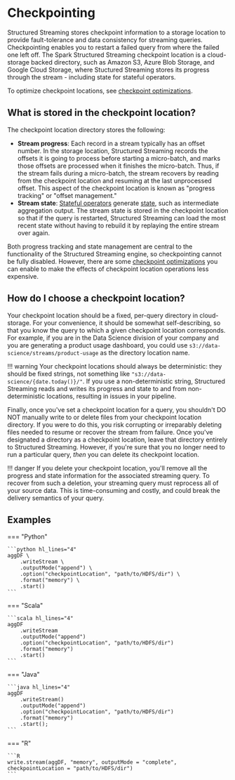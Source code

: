 # Checkpointing

Structured Streaming stores checkpoint information to a storage location to provide fault-tolerance and data consistency for streaming queries. Checkpointing enables you to restart a failed query from where the failed one left off. The Spark Structured Streaming checkpoint location is a cloud-storage backed directory, such as Amazon S3, Azure Blob Storage, and Google Cloud Storage, where Stuctured Streaming stores its progress through the stream - including state for stateful operators.

To optimize checkpoint locations, see [checkpoint optimizations]().

## What is stored in the checkpoint location?

The checkpoint location directory stores the following:

- **Stream progress**: Each record in a stream typically has an offset number. In the storage location, Structured Streaming records the offsets it is going to process before starting a micro-batch, and marks those offsets are processed when it finishes the micro-batch. Thus, if the stream fails during a micro-batch, the stream recovers by reading from the checkpoint location and resuming at the last unprocessed offset. This aspect of the checkpoint location is known as "progress tracking" or "offset management."
- **Stream state**: [Stateful operators]() generate [state](), such as intermediate aggregation output. The stream state is stored in the checkpoint location so that if the query is restarted, Structured Streaming can load the most recent state without having to rebuild it by replaying the entire stream over again.

Both progress tracking and state management are central to the functionality of the Structured Streaming engine, so checkpointing cannot be fully disabled. However, there are some [checkpoint optimizations]() you can enable to make the effects of checkpoint location operations less expensive.

## How do I choose a checkpoint location?

Your checkpoint location should be a fixed, per-query directory in cloud-storage. For your convenience, it should be somewhat self-describing, so that you know the query to which a given checkpoint location corresponds. For example, if you are in the Data Science division of your company and you are generating a product usage dashboard, you could use `s3://data-science/streams/product-usage` as the directory location name.

!!! warning
    Your checkpoint locations should always be deterministic: they should be fixed strings, not something like `"s3://data-science/{date.today()}/"`. If you use a non-deterministic string, Structured Streaming reads and writes its progress and state to and from non-deterministic locations, resulting in issues in your pipeline.

Finally, once you've set a checkpoint location for a query, you shouldn't DO NOT manually write to or delete files from your checkpoint location directory. If you were to do this, you risk corrupting or irreparably deleting files needed to resume or recover the stream from failure. Once you've designated a directory as a checkpoint location, leave that directory entirely to Structured Streaming. However, if you're sure that you no longer need to run a particular query, _then_ you can delete its checkpoint location.

!!! danger
    If you delete your checkpoint location, you'll remove all the progress and state information for the associated streaming query. To recover from such a deletion, your streaming query must reprocess all of your source data. This is time-consuming and costly, and could break the delivery semantics of your query.

## Examples

=== "Python"

    ```python hl_lines="4"
    aggDF \
        .writeStream \
        .outputMode("append") \
        .option("checkpointLocation", "path/to/HDFS/dir") \
        .format("memory") \
        .start()
    ```
=== "Scala"

    ```scala hl_lines="4"
    aggDF
        .writeStream
        .outputMode("append")
        .option("checkpointLocation", "path/to/HDFS/dir")
        .format("memory")
        .start()
    ```
=== "Java"

    ```java hl_lines="4"
    aggDF
        .writeStream()
        .outputMode("append")
        .option("checkpointLocation", "path/to/HDFS/dir")
        .format("memory")
        .start(); 
    ```
=== "R"

    ```R
    write.stream(aggDF, "memory", outputMode = "complete", checkpointLocation = "path/to/HDFS/dir")
    ```
